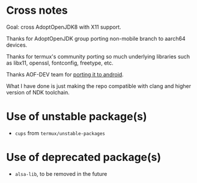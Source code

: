 Cross notes
===========

Goal: cross AdoptOpenJDK8 with X11 support.

Thanks for AdoptOpenJDK group porting non-mobile branch to aarch64 devices.

Thanks for termux's community porting so much underlying libraries such as
libx11, openssl, fontconfig, freetype, etc.

Thanks AOF-DEV team for [porting it to android](https://github.com/AOF-Dev/openjdk-jdk8u-aarch64-android).

What I have done is just making the repo compatible with clang and higher version of NDK toolchain.

Use of unstable package(s)
==========================

- `cups` from `termux/unstable-packages`

Use of deprecated package(s)
============================

- `alsa-lib`, to be removed in the future

